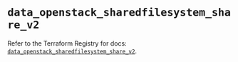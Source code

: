 # `data_openstack_sharedfilesystem_share_v2`

Refer to the Terraform Registry for docs: [`data_openstack_sharedfilesystem_share_v2`](https://registry.terraform.io/providers/terraform-provider-openstack/openstack/3.0.0/docs/data-sources/sharedfilesystem_share_v2).
